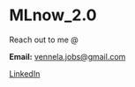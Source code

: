 # MLnow_2.0

Reach out to me @

<b>Email:</b> vennela.jobs@gmail.com

<a href = "https://www.linkedin.com/in/vennela-s-62b74665/">LinkedIn</a>
